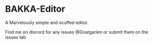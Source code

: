 # BAKKA-Editor
A Marvelously simple and scuffed editor.

Find me on discord for any issues @Goatgarien or submit them on the issues tab
